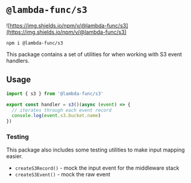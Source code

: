 # `@lambda-func/s3`

![https://img.shields.io/npm/v/@lambda-func/s3](https://img.shields.io/npm/v/@lambda-func/s3)

```shell
npm i @lambda-func/s3
```

This package contains a set of utilities for when working with S3 event handlers.

## Usage

```typescript
import { s3 } from '@lambda-func/s3'

export const handler = s3()(async (event) => {
  // iterates through each event record
  console.log(event.s3.bucket.name)
})
```

### Testing

This package also includes some testing utilities to make input mapping easier.

- `createS3Record()` - mock the input event for the middleware stack
- `createS3Event()` - mock the raw event
